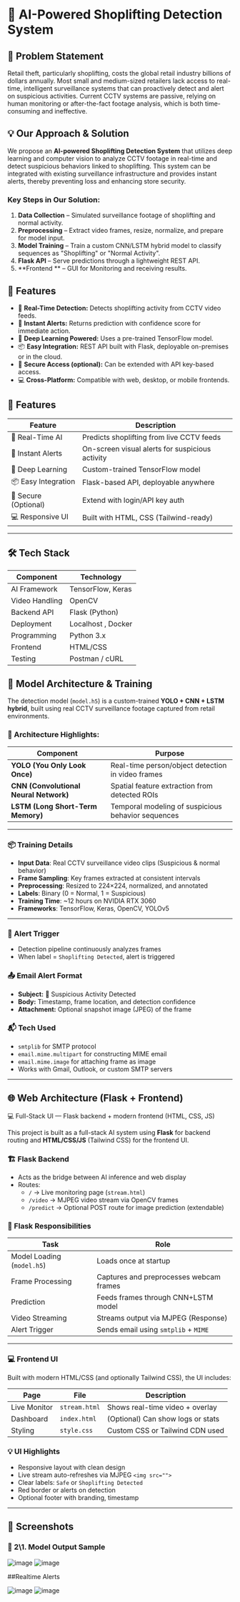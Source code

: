 # 🛒 AI-Powered Shoplifting Detection System

 

## 📌 Problem Statement

Retail theft, particularly shoplifting, costs the global retail industry billions of dollars annually. Most small and medium-sized retailers lack access to real-time, intelligent surveillance systems that can proactively detect and alert on suspicious activities. Current CCTV systems are passive, relying on human monitoring or after-the-fact footage analysis, which is both time-consuming and ineffective.

## 💡 Our Approach & Solution

We propose an **AI-powered Shoplifting Detection System** that utilizes deep learning and computer vision to analyze CCTV footage in real-time and detect suspicious behaviors linked to shoplifting. This system can be integrated with existing surveillance infrastructure and provides instant alerts, thereby preventing loss and enhancing store security.

### Key Steps in Our Solution:
1. **Data Collection** – Simulated surveillance footage of shoplifting and normal activity.
2. **Preprocessing** – Extract video frames, resize, normalize, and prepare for model input.
3. **Model Training** – Train a custom CNN/LSTM hybrid model to classify sequences as "Shoplifting" or "Normal Activity".
4. **Flask API** – Serve predictions through a lightweight REST API.
5. **Frontend  ** – GUI for Monitoring and receiving results.

## 🚀 Features

- 🎯 **Real-Time Detection:** Detects shoplifting activity from CCTV video feeds.
- 🔔 **Instant Alerts:** Returns prediction with confidence score for immediate action.
- 🧠 **Deep Learning Powered:** Uses a pre-trained TensorFlow model.
- 📦 **Easy Integration:** REST API built with Flask, deployable on-premises or in the cloud.
- 🔐 **Secure Access (optional):** Can be extended with API key-based access.
- 💻 **Cross-Platform:** Compatible with web, desktop, or mobile frontends.

## 🚀 Features

| Feature             | Description                                         |
|---------------------|-----------------------------------------------------|
| 🎯 Real-Time AI      | Predicts shoplifting from live CCTV feeds           |
| 🔔 Instant Alerts    | On-screen visual alerts for suspicious activity     |
| 🧠 Deep Learning     | Custom-trained TensorFlow model                     |
| 📦 Easy Integration  | Flask-based API, deployable anywhere                |
| 🔐 Secure (Optional) | Extend with login/API key auth                      |
| 💻 Responsive UI     | Built with HTML, CSS (Tailwind-ready)               |

---


## 🛠️ Tech Stack

| Component      | Technology         |
|----------------|--------------------|
| AI Framework   | TensorFlow, Keras  |
| Video Handling | OpenCV             |
| Backend API    | Flask (Python)     |
| Deployment     | Localhost , Docker |
| Programming    | Python 3.x         |
| Frontend       |  HTML/CSS |
| Testing        | Postman / cURL     |



## 🧠 Model Architecture & Training

The detection model (`model.h5`) is a custom-trained **YOLO + CNN + LSTM hybrid**, built using real CCTV surveillance footage captured from retail environments.

### 🔬 Architecture Highlights:

| Component | Purpose |
|----------|---------|
| **YOLO (You Only Look Once)** | Real-time person/object detection in video frames |
| **CNN (Convolutional Neural Network)** | Spatial feature extraction from detected ROIs |
| **LSTM (Long Short-Term Memory)** | Temporal modeling of suspicious behavior sequences |

---

### 📦 Training Details

- **Input Data**: Real CCTV surveillance video clips (Suspicious & normal behavior)
- **Frame Sampling**: Key frames extracted at consistent intervals
- **Preprocessing**: Resized to 224×224, normalized, and annotated
- **Labels**: Binary (0 = Normal, 1 = Suspicious)
- **Training Time**: ~12 hours on NVIDIA RTX 3060
- **Frameworks**: TensorFlow, Keras, OpenCV, YOLOv5

---

### 🔔 Alert Trigger
- Detection pipeline continuously analyzes frames
- When label = `Shoplifting Detected`, alert is triggered

### 📤 Email Alert Format
- **Subject:** 🔴 Suspicious Activity Detected
- **Body:** Timestamp, frame location, and detection confidence
- **Attachment:** Optional snapshot image (JPEG) of the frame

### 📬 Tech Used
- `smtplib` for SMTP protocol
- `email.mime.multipart` for constructing MIME email
- `email.mime.image` for attaching frame as image
- Works with Gmail, Outlook, or custom SMTP servers

---


## 🌐 Web Architecture (Flask + Frontend)
💻 Full-Stack UI — Flask backend + modern frontend (HTML, CSS, JS)


This project is built as a full-stack AI system using **Flask** for backend routing and **HTML/CSS/JS** (Tailwind CSS) for the frontend UI.

### 🏗️ Flask Backend

- Acts as the bridge between AI inference and web display
- Routes:
  - `/` → Live monitoring page (`stream.html`)
  - `/video` → MJPEG video stream via OpenCV frames
  - `/predict` → Optional POST route for image prediction (extendable)

### 🧩 Flask Responsibilities

| Task                         | Role                                 |
|------------------------------|--------------------------------------|
| Model Loading (`model.h5`)   | Loads once at startup                |
| Frame Processing             | Captures and preprocesses webcam frames |
| Prediction                   | Feeds frames through CNN+LSTM model |
| Video Streaming              | Streams output via MJPEG (Response) |
| Alert Trigger                | Sends email using `smtplib` + `MIME` |

---

### 💻 Frontend UI

Built with modern HTML/CSS (and optionally Tailwind CSS), the UI includes:

| Page         | File             | Description                         |
|--------------|------------------|-------------------------------------|
| Live Monitor | `stream.html`    | Shows real-time video + overlay     |
| Dashboard    | `index.html`     | (Optional) Can show logs or stats   |
| Styling      | `style.css`      | Custom CSS or Tailwind CDN used     |

### 💡 UI Highlights

- Responsive layout with clean design
- Live stream auto-refreshes via MJPEG `<img src="">`
- Clear labels: `Safe` or `Shoplifting Detected`
- Red border or alerts on detection
- Optional footer with branding, timestamp

---

## 📸 Screenshots

 
### 🧠 2\1. Model Output Sample
 ![image](https://github.com/user-attachments/assets/e464ba6c-9322-475c-9492-8bdae78137fa)
 ![image](https://github.com/user-attachments/assets/db5c8b2f-d7fd-4633-84f2-3e6716320bcd)
 
 ##Realtime Alerts
 
 ![image](https://github.com/user-attachments/assets/569923db-5a31-4e9a-948e-ad4ec710c86b)
 ![image](https://github.com/user-attachments/assets/3fdb8305-3595-4a7d-bc45-efe796560ba5)





 
